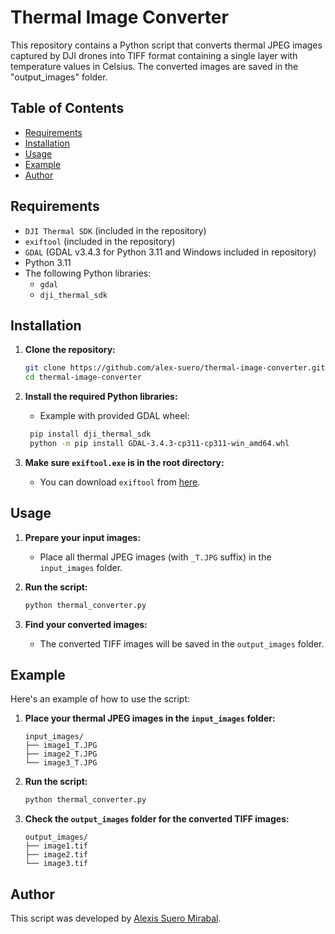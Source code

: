 # Thermal Image Converter

This repository contains a Python script that converts thermal JPEG images captured by DJI drones into TIFF format containing a single layer with temperature values in Celsius. The converted images are saved in the "output_images" folder.

## Table of Contents
- [Requirements](#requirements)
- [Installation](#installation)
- [Usage](#usage)
- [Example](#example)
- [Author](#author)

## Requirements

- `DJI Thermal SDK` (included in the repository)
- `exiftool` (included in the repository)
- `GDAL` (GDAL v3.4.3 for Python 3.11 and Windows included in repository)
- Python 3.11
- The following Python libraries:
  - `gdal`
  - `dji_thermal_sdk`

## Installation

1. **Clone the repository:**

    ```sh
    git clone https://github.com/alex-suero/thermal-image-converter.git
    cd thermal-image-converter
    ```

2. **Install the required Python libraries:**
    
    - Example with provided GDAL wheel:

   ```sh
    pip install dji_thermal_sdk
    python -m pip install GDAL-3.4.3-cp311-cp311-win_amd64.whl
    ```

4. **Make sure `exiftool.exe` is in the root directory:**

    - You can download `exiftool` from [here](https://exiftool.org/).

## Usage

1. **Prepare your input images:**

    - Place all thermal JPEG images (with `_T.JPG` suffix) in the `input_images` folder.

2. **Run the script:**

    ```sh
    python thermal_converter.py
    ```

3. **Find your converted images:**

    - The converted TIFF images will be saved in the `output_images` folder.

## Example

Here's an example of how to use the script:

1. **Place your thermal JPEG images in the `input_images` folder:**

    ```
    input_images/
    ├── image1_T.JPG
    ├── image2_T.JPG
    └── image3_T.JPG
    ```

2. **Run the script:**

    ```sh
    python thermal_converter.py
    ```

3. **Check the `output_images` folder for the converted TIFF images:**

    ```
    output_images/
    ├── image1.tif
    ├── image2.tif
    └── image3.tif
    ```

## Author
This script was developed by [Alexis Suero Mirabal](https://github.com/alex-suero).
